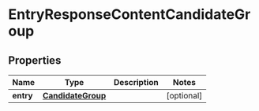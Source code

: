# EntryResponseContentCandidateGroup

## Properties
Name | Type | Description | Notes
------------ | ------------- | ------------- | -------------
**entry** | [**CandidateGroup**](CandidateGroup.md) |  |  [optional]
